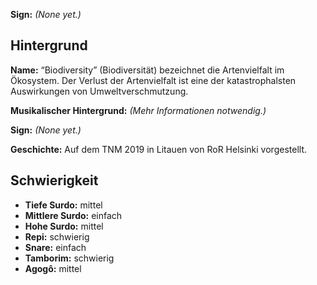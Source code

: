 **Sign:** *(None yet.)*

## Hintergrund

**Name:** “Biodiversity” (Biodiversität) bezeichnet die Artenvielfalt im
Ökosystem. Der Verlust der Artenvielfalt ist eine der katastrophalsten
Auswirkungen von Umweltverschmutzung.

**Musikalischer Hintergrund:** *(Mehr Informationen notwendig.)*

**Sign:** *(None yet.)*

**Geschichte:** Auf dem TNM 2019 in Litauen von RoR Helsinki vorgestellt.

## Schwierigkeit

* **Tiefe Surdo:** mittel
* **Mittlere Surdo:** einfach
* **Hohe Surdo:** mittel
* **Repi:** schwierig
* **Snare:** einfach
* **Tamborim:** schwierig
* **Agogô:** mittel
